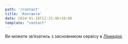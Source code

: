 ```yaml
---
path: '/contact'
title: 'Контакти'
date: 2024-01-28T12:33:46+10:00
template: "contact"
---
```


Ви можете звʼязатись з засновником сервісу в [Лінкедіні](https://www.linkedin.com/in/trkohler/).
